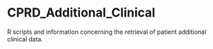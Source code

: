 # CPRD_Additional_Clinical
R scripts and information concerning the retrieval of patient additional clinical data. 
